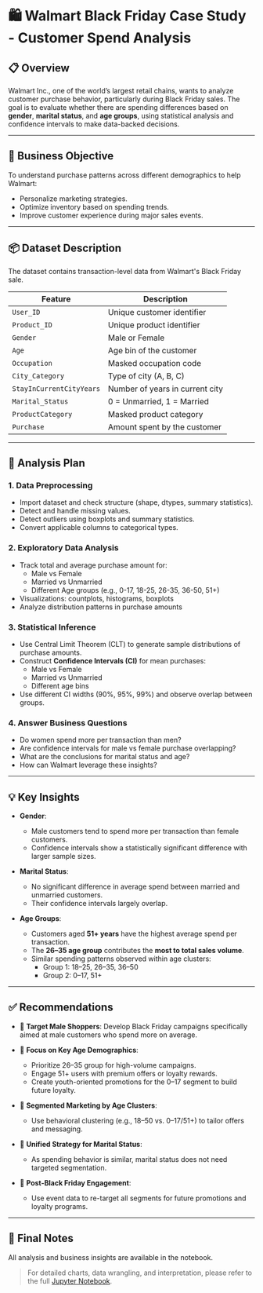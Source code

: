 # 🛍️ Walmart Black Friday Case Study - Customer Spend Analysis

## 📋 Overview

Walmart Inc., one of the world’s largest retail chains, wants to analyze customer purchase behavior, particularly during Black Friday sales. The goal is to evaluate whether there are spending differences based on **gender**, **marital status**, and **age groups**, using statistical analysis and confidence intervals to make data-backed decisions.

---

## 🎯 Business Objective

To understand purchase patterns across different demographics to help Walmart:
- Personalize marketing strategies.
- Optimize inventory based on spending trends.
- Improve customer experience during major sales events.

---

## 📦 Dataset Description

The dataset contains transaction-level data from Walmart's Black Friday sale.

| Feature | Description |
|--------|-------------|
| `User_ID` | Unique customer identifier |
| `Product_ID` | Unique product identifier |
| `Gender` | Male or Female |
| `Age` | Age bin of the customer |
| `Occupation` | Masked occupation code |
| `City_Category` | Type of city (A, B, C) |
| `StayInCurrentCityYears` | Number of years in current city |
| `Marital_Status` | 0 = Unmarried, 1 = Married |
| `ProductCategory` | Masked product category |
| `Purchase` | Amount spent by the customer |

---

## 🧪 Analysis Plan

### 1. Data Preprocessing
- Import dataset and check structure (shape, dtypes, summary statistics).
- Detect and handle missing values.
- Detect outliers using boxplots and summary statistics.
- Convert applicable columns to categorical types.

### 2. Exploratory Data Analysis
- Track total and average purchase amount for:
  - Male vs Female
  - Married vs Unmarried
  - Different Age groups (e.g., 0-17, 18-25, 26-35, 36-50, 51+)
- Visualizations: countplots, histograms, boxplots
- Analyze distribution patterns in purchase amounts

### 3. Statistical Inference
- Use Central Limit Theorem (CLT) to generate sample distributions of purchase amounts.
- Construct **Confidence Intervals (CI)** for mean purchases:
  - Male vs Female
  - Married vs Unmarried
  - Different age bins
- Use different CI widths (90%, 95%, 99%) and observe overlap between groups.

### 4. Answer Business Questions
- Do women spend more per transaction than men?
- Are confidence intervals for male vs female purchase overlapping?
- What are the conclusions for marital status and age?
- How can Walmart leverage these insights?

---

## 💡 Key Insights

- **Gender**:
  - Male customers tend to spend more per transaction than female customers.
  - Confidence intervals show a statistically significant difference with larger sample sizes.

- **Marital Status**:
  - No significant difference in average spend between married and unmarried customers.
  - Their confidence intervals largely overlap.

- **Age Groups**:
  - Customers aged **51+ years** have the highest average spend per transaction.
  - The **26–35 age group** contributes the **most to total sales volume**.
  - Similar spending patterns observed within age clusters:
    - Group 1: 18–25, 26–35, 36–50
    - Group 2: 0–17, 51+

---

## ✅ Recommendations

- 🎯 **Target Male Shoppers**: Develop Black Friday campaigns specifically aimed at male customers who spend more on average.

- 👥 **Focus on Key Age Demographics**:
  - Prioritize 26–35 group for high-volume campaigns.
  - Engage 51+ users with premium offers or loyalty rewards.
  - Create youth-oriented promotions for the 0–17 segment to build future loyalty.

- 🧩 **Segmented Marketing by Age Clusters**:
  - Use behavioral clustering (e.g., 18–50 vs. 0–17/51+) to tailor offers and messaging.

- 💍 **Unified Strategy for Marital Status**:
  - As spending behavior is similar, marital status does not need targeted segmentation.

- 🔁 **Post-Black Friday Engagement**:
  - Use event data to re-target all segments for future promotions and loyalty programs.

---

## 📌 Final Notes

All analysis and business insights are available in the notebook.

> For detailed charts, data wrangling, and interpretation, please refer to the full [Jupyter Notebook](./Walmart_Confidence_CLT.ipynb).

